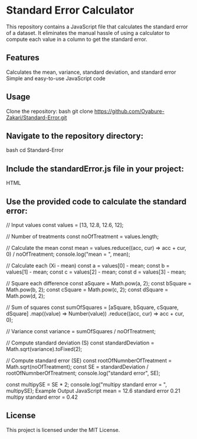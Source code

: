 # Standard Error Calculator
This repository contains a JavaScript file that calculates the standard error of a dataset. It eliminates the manual hassle of using a calculator to compute each value in a column to get the standard error.

## Features
Calculates the mean, variance, standard deviation, and standard error
Simple and easy-to-use JavaScript code

## Usage
Clone the repository:
bash
git clone https://github.com/Oyabure-Zakari/Standard-Error.git

## Navigate to the repository directory:
bash
cd Standard-Error

## Include the standardError.js file in your project:
HTML
<script src="path/to/standardError.js"></script>

## Use the provided code to calculate the standard error:
// Input values
const values = [13, 12.8, 12.6, 12];

// Number of treatments
const noOfTreatment = values.length;

// Calculate the mean
const mean = values.reduce((acc, cur) => acc + cur, 0) / noOfTreatment;
console.log("mean = ", mean);

// Calculate each (Xi - mean)
const a = values[0] - mean;
const b = values[1] - mean;
const c = values[2] - mean;
const d = values[3] - mean;

// Square each difference
const aSquare = Math.pow(a, 2);
const bSquare = Math.pow(b, 2);
const cSquare = Math.pow(c, 2);
const dSquare = Math.pow(d, 2);

// Sum of squares
const sumOfSquares = [aSquare, bSquare, cSquare, dSquare]
  .map((value) => Number(value))
  .reduce((acc, cur) => acc + cur, 0);

// Variance
const variance = sumOfSquares / noOfTreatment;

// Compute standard deviation (S)
const standardDeviation = Math.sqrt(variance).toFixed(2);

// Compute standard error (SE)
const rootOfNumnberOfTreatment = Math.sqrt(noOfTreatment);
const SE = standardDeviation / rootOfNumnberOfTreatment;
console.log("standard error", SE);

const multipySE = SE * 2;
console.log("multipy standard error = ", multipySE);
Example Output
JavaScript
mean =  12.6
standard error 0.21
multipy standard error =  0.42

## License
This project is licensed under the MIT License.
